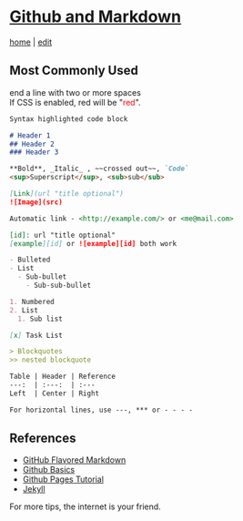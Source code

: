 # [Github and Markdown](https://alwinwoo.github.io/github.html)
[home](https://alwinwoo.github.io/) | [edit](https://github.com/alwinwoo/alwinwoo.github.io/edit/master/github.md)

## Most Commonly Used

end a line with two or more spaces  
If CSS is enabled, red will be "<span style="color:red">red</span>". 

```markdown
Syntax highlighted code block

# Header 1
## Header 2
### Header 3

**Bold**, _Italic_ , ~~crossed out~~, `Code`
<sup>Superscript</sup>, <sub>sub</sub>

[Link](url "title optional") 
![Image](src)

Automatic link - <http://example.com/> or <me@mail.com>

[id]: url "title optional"
[example][id] or ![example][id] both work

- Bulleted
- List
  - Sub-bullet
    - Sub-sub-bullet

1. Numbered
2. List
  1. Sub list

[x] Task List

> Blockquotes
>> nested blockquote

Table | Header | Reference
---:  | :---:  | :---
Left  | Center | Right

For horizontal lines, use ---, *** or - - - - 

```

## References

- [GitHub Flavored Markdown](https://guides.github.com/features/mastering-markdown/)
- [Github Basics](https://help.github.com/categories/github-pages-basics/)
- [Github Pages Tutorial](https://biodata-club.github.io/githubPagesTutorial/)
- [Jekyll](https://jekyllrb.com/)

For more tips, the internet is your friend.
